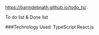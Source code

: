 https://barindebnath.github.io/todo_ts/

To do list & Done list

###Technology Used:
TypeScript
React.js
